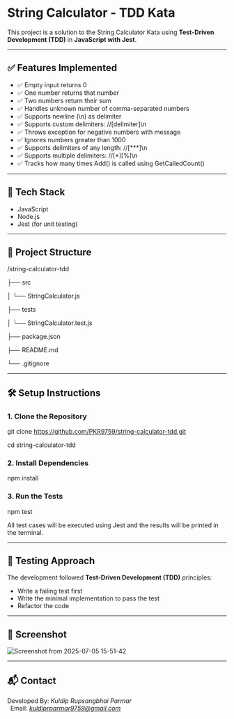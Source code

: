 # <a name="_k5mwqxvfodk5"></a>**String Calculator - TDD Kata**
This project is a solution to the String Calculator Kata using **Test-Driven Development (TDD)** in **JavaScript with Jest**.

-----
## <a name="_6cbtat8ml9ym"></a>**✅ Features Implemented**
- ✅ Empty input returns 0
- ✅ One number returns that number
- ✅ Two numbers return their sum
- ✅ Handles unknown number of comma-separated numbers
- ✅ Supports newline (\n) as delimiter
- ✅ Supports custom delimiters: //[delimiter]\n
- ✅ Throws exception for negative numbers with message
- ✅ Ignores numbers greater than 1000
- ✅ Supports delimiters of any length: //[\*\*\*]\n
- ✅ Supports multiple delimiters: //[\*][%]\n
- ✅ Tracks how many times Add() is called using GetCalledCount()
-----
## <a name="_iou9rlbjwjsf"></a>**🔮 Tech Stack**
- JavaScript
- Node.js
- Jest (for unit testing)
-----
## <a name="_r0jqaoxjofdg"></a>**📂 Project Structure**
/string-calculator-tdd

├── src

│   └── StringCalculator.js

├── tests

│   └── StringCalculator.test.js

├── package.json

├── README.md

└── .gitignore

-----
## <a name="_6mk6dzgbnfu0"></a>**🛠️ Setup Instructions**
### <a name="_xykdetbra26y"></a>**1. Clone the Repository**
git clone https://github.com/PKR9759/string-calculator-tdd.git

cd string-calculator-tdd

### <a name="_878gr4ky5uw"></a>**2. Install Dependencies**
npm install

### <a name="_1keg73utffdn"></a>**3. Run the Tests**
npm test

All test cases will be executed using Jest and the results will be printed in the terminal.

-----
## <a name="_8sed9dfengzp"></a>**🧪 Testing Approach**
The development followed **Test-Driven Development (TDD)** principles:

- Write a failing test first
- Write the minimal implementation to pass the test
- Refactor the code


-----
## <a name="_tbis3l6kcb6w"></a>**📸 Screenshot**

![Screenshot from 2025-07-05 15-51-42](https://github.com/user-attachments/assets/5893481a-7fd8-4634-bcfa-288650045c04)


-----
## <a name="_s3vciget7d1u"></a>**📬 Contact**


Developed By: *Kuldip Rupsangbhai Parmar*\
` `Email: *kuldiprparmar9759@gmail.com*
